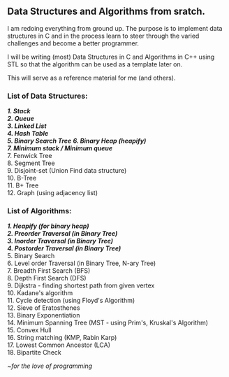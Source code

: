 ## Data Structures and Algorithms from sratch.

I am redoing everything from ground up. The purpose is to implement data structures in C and in the process learn to steer through the varied challenges and become a better programmer. 

I will be writing (most) Data Structures in C and Algorithms in C++ using STL so that the algorithm can be used as a template later on.
 
This will serve as a reference material for me (and others).

### List of Data Structures:

**_1. Stack_**  
**_2. Queue_**  
**_3. Linked List_**  
**_4. Hash Table_**  
**_5. Binary Search Tree_** 
**_6. Binary Heap (heapify)_**  
**_7. Minimum stack / Minimum queue_**    
7. Fenwick Tree  
8. Segment Tree  
9. Disjoint-set (Union Find data structure)  
10. B-Tree  
11. B+ Tree  
12. Graph (using adjacency list)  
  
### List of Algorithms:  
  
**_1. Heapify (for binary heap)_**  
**_2. Preorder Traversal (in Binary Tree)_**  
**_3. Inorder Traversal (in Binary Tree)_**  
**_4. Postorder Traversal (in Binary Tree)_**  
5. Binary Search  
6. Level order Traversal (in Binary Tree, N-ary Tree)  
7. Breadth First Search (BFS)  
8. Depth First Search (DFS)  
9. Dijkstra - finding shortest path from given vertex  
10. Kadane's algorithm  
11. Cycle detection (using Floyd's Algorithm)  
12. Sieve of Eratosthenes  
13. Binary Exponentiation  
14. Minimum Spanning Tree (MST - using Prim's, Kruskal's Algorithm)  
15. Convex Hull  
16. String matching (KMP, Rabin Karp)  
17. Lowest Common Ancestor (LCA)  
18. Bipartite Check  
  
_~for the love of programming_  
